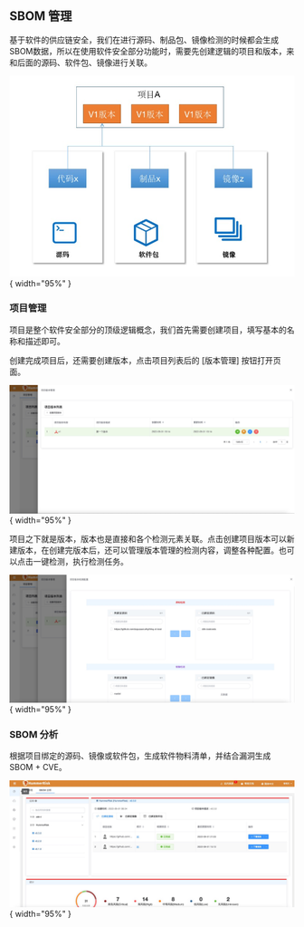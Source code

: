 ## SBOM 管理

基于软件的供应链安全，我们在进行源码、制品包、镜像检测的时候都会生成SBOM数据，所以在使用软件安全部分功能时，需要先创建逻辑的项目和版本，来和后面的源码、软件包、镜像进行关联。

![sbom基本结构](../img/user/sbom_basic_arch.jpg){ width="95%" }

### 项目管理

项目是整个软件安全部分的顶级逻辑概念，我们首先需要创建项目，填写基本的名称和描述即可。

创建完成项目后，还需要创建版本，点击项目列表后的 [版本管理] 按钮打开页面。

![sbom项目版本](../img/user/sbom_add_version.jpg){ width="95%" }

项目之下就是版本，版本也是直接和各个检测元素关联。点击创建项目版本可以新建版本，在创建完版本后，还可以管理版本管理的检测内容，调整各种配置。也可以点击一键检测，执行检测任务。

![sbom项目版本配置](../img/user/sbom_version_config.jpg){ width="95%" }

### SBOM 分析

根据项目绑定的源码、镜像或软件包，生成软件物料清单，并结合漏洞生成 SBOM + CVE。

![sbom分析](../img/user/sbom_analyze.jpg){ width="95%" }
